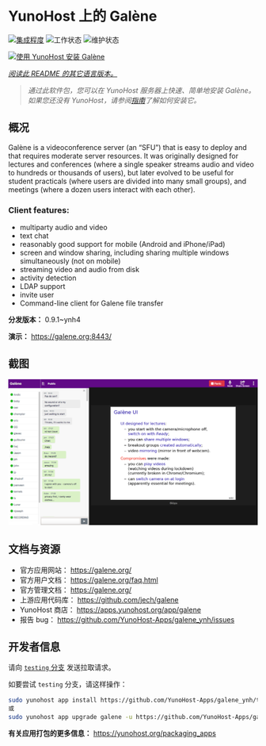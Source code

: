 <!--
注意：此 README 由 <https://github.com/YunoHost/apps/tree/master/tools/readme_generator> 自动生成
请勿手动编辑。
-->

# YunoHost 上的 Galène

[![集成程度](https://apps.yunohost.org/badge/integration/galene)](https://ci-apps.yunohost.org/ci/apps/galene/)
![工作状态](https://apps.yunohost.org/badge/state/galene)
![维护状态](https://apps.yunohost.org/badge/maintained/galene)

[![使用 YunoHost 安装 Galène](https://install-app.yunohost.org/install-with-yunohost.svg)](https://install-app.yunohost.org/?app=galene)

*[阅读此 README 的其它语言版本。](./ALL_README.md)*

> *通过此软件包，您可以在 YunoHost 服务器上快速、简单地安装 Galène。*  
> *如果您还没有 YunoHost，请参阅[指南](https://yunohost.org/install)了解如何安装它。*

## 概况

Galène is a videoconference server (an “SFU”) that is easy to deploy and that requires moderate server resources. It was originally designed for lectures and conferences (where a single speaker streams audio and video to hundreds or thousands of users), but later evolved to be useful for student practicals (where users are divided into many small groups), and meetings (where a dozen users interact with each other).

### Client features:

- multiparty audio and video
- text chat
- reasonably good support for mobile (Android and iPhone/iPad)
- screen and window sharing, including sharing multiple windows simultaneously (not on mobile)
- streaming video and audio from disk
- activity detection
- LDAP support
- invite user
- Command-line client for Galene file transfer


**分发版本：** 0.9.1~ynh4

**演示：** <https://galene.org:8443/>

## 截图

![Galène 的截图](./doc/screenshots/screenshot.png)

## 文档与资源

- 官方应用网站： <https://galene.org/>
- 官方用户文档： <https://galene.org/faq.html>
- 官方管理文档： <https://galene.org/>
- 上游应用代码库： <https://github.com/jech/galene>
- YunoHost 商店： <https://apps.yunohost.org/app/galene>
- 报告 bug： <https://github.com/YunoHost-Apps/galene_ynh/issues>

## 开发者信息

请向 [`testing` 分支](https://github.com/YunoHost-Apps/galene_ynh/tree/testing) 发送拉取请求。

如要尝试 `testing` 分支，请这样操作：

```bash
sudo yunohost app install https://github.com/YunoHost-Apps/galene_ynh/tree/testing --debug
或
sudo yunohost app upgrade galene -u https://github.com/YunoHost-Apps/galene_ynh/tree/testing --debug
```

**有关应用打包的更多信息：** <https://yunohost.org/packaging_apps>
